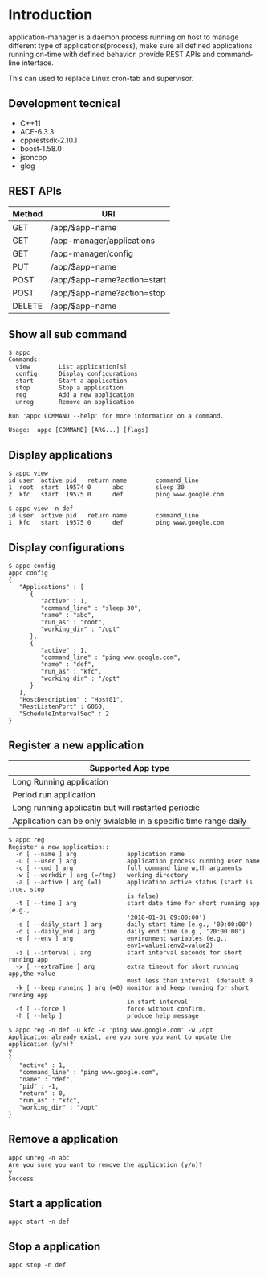 # Introduction
application-manager is a daemon process running on host to manage different type of applications(process), make sure all defined applications running on-time with defined behavior. provide REST APIs and command-line interface.

This can used to replace Linux cron-tab and supervisor.

## Development tecnical
- C++11
- ACE-6.3.3
- cpprestsdk-2.10.1
- boost-1.58.0
- jsoncpp
- glog

## REST APIs

Method | URI
---|---
GET | /app/$app-name
GET | /app-manager/applications
GET | /app-manager/config
PUT | /app/$app-name
POST| /app/$app-name?action=start
POST| /app/$app-name?action=stop
DELETE| /app/$app-name




## Show all sub command

```
$ appc
Commands:
  view        List application[s]
  config      Display configurations
  start       Start a application
  stop        Stop a application
  reg         Add a new application
  unreg       Remove an application

Run 'appc COMMAND --help' for more information on a command.

Usage:  appc [COMMAND] [ARG...] [flags]
```


## Display applications

```
$ appc view 
id user  active pid   return name        command_line
1  root  start  19574 0      abc         sleep 30
2  kfc   start  19575 0      def         ping www.google.com

$ appc view -n def
id user  active pid   return name        command_line
1  kfc   start  19575 0      def         ping www.google.com
```

## Display configurations

```
$ appc config
appc config
{
   "Applications" : [
      {
         "active" : 1,
         "command_line" : "sleep 30",
         "name" : "abc",
         "run_as" : "root",
         "working_dir" : "/opt"
      },
      {
         "active" : 1,
         "command_line" : "ping www.google.com",
         "name" : "def",
         "run_as" : "kfc",
         "working_dir" : "/opt"
      }
   ],
   "HostDescription" : "Host01",
   "RestListenPort" : 6060,
   "ScheduleIntervalSec" : 2
}
```

## Register a new application

Supported App type|
---|
Long Running application | 
Period run application |
Long running applicatin but will restarted periodic |
Application can be only avialable in a specific time range daily|
```
$ appc reg
Register a new application::
  -n [ --name ] arg              application name
  -u [ --user ] arg              application process running user name
  -c [ --cmd ] arg               full command line with arguments
  -w [ --workdir ] arg (=/tmp)   working directory
  -a [ --active ] arg (=1)       application active status (start is true, stop
                                 is false)
  -t [ --time ] arg              start date time for short running app (e.g., 
                                 '2018-01-01 09:00:00')
  -s [ --daily_start ] arg       daily start time (e.g., '09:00:00')
  -d [ --daily_end ] arg         daily end time (e.g., '20:00:00')
  -e [ --env ] arg               environment variables (e.g., 
                                 env1=value1:env2=value2)
  -i [ --interval ] arg          start interval seconds for short running app
  -x [ --extraTime ] arg         extra timeout for short running app,the value 
                                 must less than interval  (default 0
  -k [ --keep_running ] arg (=0) monitor and keep running for short running app
                                 in start interval
  -f [ --force ]                 force without confirm.
  -h [ --help ]                  produce help message
  
$ appc reg -n def -u kfc -c 'ping www.google.com' -w /opt
Application already exist, are you sure you want to update the application (y/n)?
y
{
   "active" : 1,
   "command_line" : "ping www.google.com",
   "name" : "def",
   "pid" : -1,
   "return" : 0,
   "run_as" : "kfc",
   "working_dir" : "/opt"
}
```




## Remove a application
```
appc unreg -n abc
Are you sure you want to remove the application (y/n)?
y
Success
```

## Start a application
```
appc start -n def
```

## Stop a application
```
appc stop -n def
```
